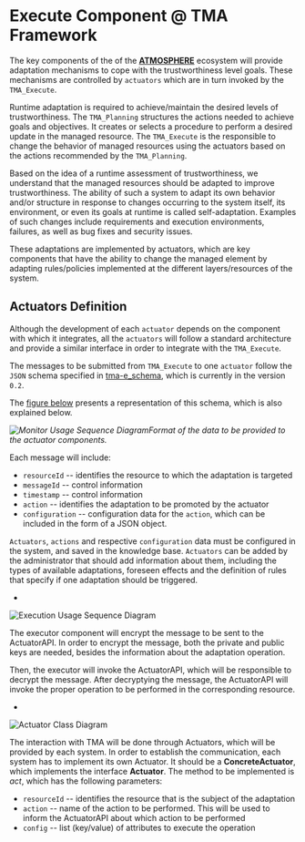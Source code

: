 # Execute Component @ TMA Framework

The key components of the of the [**ATMOSPHERE**](http://www.atmosphere-eubrazil.eu) ecosystem will provide adaptation mechanisms to cope with the trustworthiness level goals.
These mechanisms are controlled by `actuators` which are in turn invoked by the `TMA_Execute`. 

Runtime adaptation is required to achieve/maintain the desired levels of trustworthiness. 
The `TMA_Planning` structures the actions needed to achieve goals and objectives. 
It creates or selects a procedure to perform a desired update in the managed resource. 
The `TMA_Execute` is the responsible to change the behavior of managed resources using the actuators based on the actions recommended by the `TMA_Planning`.

Based on the idea of a runtime assessment of trustworthiness, we understand that the managed resources should be adapted to improve trustworthiness. The ability of such a system to adapt its own behavior and/or structure in response to changes occurring to the system itself, its environment, or even its goals at runtime is called self-adaptation. 
Examples of such changes include requirements and execution environments, failures, as well as bug fixes and security issues.

These adaptations are implemented by actuators, which are key components that have the ability to change the managed element by adapting rules/policies implemented at the different layers/resources of the system. 


## Actuators Definition


Although the development of each `actuator` depends on the component with which it integrates, all the `actuators` will follow a standard architecture and provide a similar interface in order to integrate with the `TMA_Execute`. 


The messages to be submitted from `TMA_Execute` to one `actuator` follow the `JSON` schema specified in [tma-e_schema](interface/atmosphere_tma-e_schema.json), which is currently in the version `0.2`.

The [figure below](interface/atmosphere_tma-e_schema.png)  presents a representation of this schema, which is also explained below. 


*![Monitor Usage Sequence Diagram](interface/atmosphere_tma-e_schema.png)Format of the data to be provided to the actuator components.*

Each message will include:

* `resourceId` -- identifies the resource to which the adaptation is targeted
* `messageId` -- control information 
* `timestamp` -- control information 
* `action` -- identifies the adaptation to be promoted by the actuator
* `configuration` -- configuration data for the `action`, which can be included in the form of a JSON object.

`Actuators`, `actions` and respective `configuration` data must be configured in the system, and saved in the knowledge base. 
`Actuators` can be added by the administrator that should add information about them, including the types of available adaptations, foreseen effects and the definition of rules that specify if one adaptation should be triggered.

-
![Execution Usage Sequence Diagram](https://github.com/eubr-atmosphere/tma-framework/blob/master/architecture/diagrams/TMA-E/TMA-E_Actuation.jpg)

The executor component will encrypt the message to be sent to the ActuatorAPI. In order to encrypt the message, both the private and public keys are needed, besides the information about the adaptation operation.

Then, the executor will invoke the ActuatorAPI, which will be responsible to decrypt the message. After decryptying the message, the ActuatorAPI will invoke the proper operation to be performed in the corresponding resource.

-
![Actuator Class Diagram](https://github.com/eubr-atmosphere/tma-framework/blob/master/architecture/diagrams/TMA-E/TMA-E_Actuator_ClassDiagram.jpg)

The interaction with TMA will be done through Actuators, which will be provided by each system. In order to establish the communication, each system has to implement its own Actuator. It should be a **ConcreteActuator**, which implements the interface **Actuator**. The method to be implemented is _act_, which has the following parameters:

* `resourceId` -- identifies the resource that is the subject of the adaptation
* `action` -- name of the action to be performed. This will be used to inform the ActuatorAPI about which action to be performed
* `config` -- list (key/value) of attributes to execute the operation